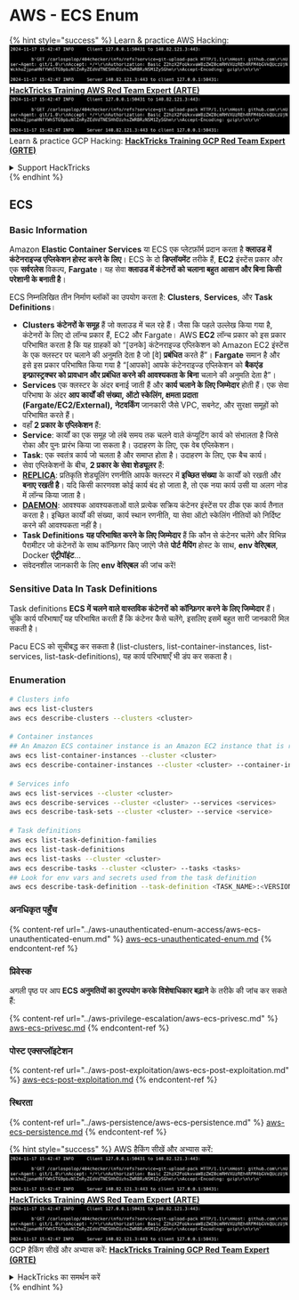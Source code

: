 # AWS - ECS Enum

{% hint style="success" %}
Learn & practice AWS Hacking:<img src="../../../.gitbook/assets/image (1).png" alt="" data-size="line">[**HackTricks Training AWS Red Team Expert (ARTE)**](https://training.hacktricks.xyz/courses/arte)<img src="../../../.gitbook/assets/image (1).png" alt="" data-size="line">\
Learn & practice GCP Hacking: <img src="../../../.gitbook/assets/image (2).png" alt="" data-size="line">[**HackTricks Training GCP Red Team Expert (GRTE)**<img src="../../../.gitbook/assets/image (2).png" alt="" data-size="line">](https://training.hacktricks.xyz/courses/grte)

<details>

<summary>Support HackTricks</summary>

* Check the [**subscription plans**](https://github.com/sponsors/carlospolop)!
* **Join the** 💬 [**Discord group**](https://discord.gg/hRep4RUj7f) or the [**telegram group**](https://t.me/peass) or **follow** us on **Twitter** 🐦 [**@hacktricks\_live**](https://twitter.com/hacktricks\_live)**.**
* **Share hacking tricks by submitting PRs to the** [**HackTricks**](https://github.com/carlospolop/hacktricks) and [**HackTricks Cloud**](https://github.com/carlospolop/hacktricks-cloud) github repos.

</details>
{% endhint %}

## ECS

### Basic Information

Amazon **Elastic Container Services** या ECS एक प्लेटफ़ॉर्म प्रदान करता है **क्लाउड में कंटेनराइज्ड एप्लिकेशन होस्ट करने के लिए**। ECS के दो **डिप्लॉयमेंट** तरीके हैं, **EC2** इंस्टेंस प्रकार और एक **सर्वरलेस** विकल्प, **Fargate**। यह सेवा **क्लाउड में कंटेनरों को चलाना बहुत आसान और बिना किसी परेशानी के बनाती है**।

ECS निम्नलिखित तीन निर्माण ब्लॉकों का उपयोग करता है: **Clusters**, **Services**, और **Task Definitions**।

* **Clusters** **कंटेनरों के समूह** हैं जो क्लाउड में चल रहे हैं। जैसा कि पहले उल्लेख किया गया है, कंटेनरों के लिए दो लॉन्च प्रकार हैं, EC2 और Fargate। AWS **EC2** लॉन्च प्रकार को इस प्रकार परिभाषित करता है कि यह ग्राहकों को “\[उनके] कंटेनराइज्ड एप्लिकेशन को Amazon EC2 इंस्टेंस के एक क्लस्टर पर चलाने की अनुमति देता है जो \[वे] **प्रबंधित** करते हैं”। **Fargate** समान है और इसे इस प्रकार परिभाषित किया गया है “\[आपको] आपके कंटेनराइज्ड एप्लिकेशन को **बैकएंड इन्फ्रास्ट्रक्चर को प्रावधान और प्रबंधित करने की आवश्यकता के बिना** चलाने की अनुमति देता है”।
* **Services** एक क्लस्टर के अंदर बनाई जाती हैं और **कार्य चलाने के लिए जिम्मेदार** होती हैं। एक सेवा परिभाषा के अंदर **आप कार्यों की संख्या, ऑटो स्केलिंग, क्षमता प्रदाता (Fargate/EC2/External),** **नेटवर्किंग** जानकारी जैसे VPC, सबनेट, और सुरक्षा समूहों को परिभाषित करते हैं।
* वहाँ **2 प्रकार के एप्लिकेशन** हैं:
* **Service**: कार्यों का एक समूह जो लंबे समय तक चलने वाले कंप्यूटिंग कार्य को संभालता है जिसे रोका और पुनः प्रारंभ किया जा सकता है। उदाहरण के लिए, एक वेब एप्लिकेशन।
* **Task**: एक स्वतंत्र कार्य जो चलता है और समाप्त होता है। उदाहरण के लिए, एक बैच कार्य।
* सेवा एप्लिकेशनों के बीच, **2 प्रकार के सेवा शेड्यूलर** हैं:
* [**REPLICA**](https://docs.aws.amazon.com/AmazonECS/latest/developerguide/ecs\_services.html): प्रतिकृति शेड्यूलिंग रणनीति आपके क्लस्टर में **इच्छित संख्या** के कार्यों को रखती और **बनाए रखती है**। यदि किसी कारणवश कोई कार्य बंद हो जाता है, तो एक नया कार्य उसी या अलग नोड में लॉन्च किया जाता है।
* [**DAEMON**](https://docs.aws.amazon.com/AmazonECS/latest/developerguide/ecs\_services.html): आवश्यक आवश्यकताओं वाले प्रत्येक सक्रिय कंटेनर इंस्टेंस पर ठीक एक कार्य तैनात करता है। इच्छित कार्यों की संख्या, कार्य स्थान रणनीति, या सेवा ऑटो स्केलिंग नीतियों को निर्दिष्ट करने की आवश्यकता नहीं है।
* **Task Definitions** **यह परिभाषित करने के लिए जिम्मेदार** हैं कि कौन से कंटेनर चलेंगे और विभिन्न पैरामीटर जो कंटेनरों के साथ कॉन्फ़िगर किए जाएंगे जैसे **पोर्ट मैपिंग** होस्ट के साथ, **env वेरिएबल**, Docker **एंट्रीपॉइंट**...
* संवेदनशील जानकारी के लिए **env वेरिएबल** की जांच करें!

### Sensitive Data In Task Definitions

Task definitions **ECS में चलने वाले वास्तविक कंटेनरों को कॉन्फ़िगर करने के लिए जिम्मेदार** हैं। चूंकि कार्य परिभाषाएँ यह परिभाषित करती हैं कि कंटेनर कैसे चलेंगे, इसलिए इसमें बहुत सारी जानकारी मिल सकती है।

Pacu ECS को सूचीबद्ध कर सकता है (list-clusters, list-container-instances, list-services, list-task-definitions), यह कार्य परिभाषाएँ भी डंप कर सकता है।

### Enumeration
```bash
# Clusters info
aws ecs list-clusters
aws ecs describe-clusters --clusters <cluster>

# Container instances
## An Amazon ECS container instance is an Amazon EC2 instance that is running the Amazon ECS container agent and has been registered into an Amazon ECS cluster.
aws ecs list-container-instances --cluster <cluster>
aws ecs describe-container-instances --cluster <cluster> --container-instances <container_instance_arn>

# Services info
aws ecs list-services --cluster <cluster>
aws ecs describe-services --cluster <cluster> --services <services>
aws ecs describe-task-sets --cluster <cluster> --service <service>

# Task definitions
aws ecs list-task-definition-families
aws ecs list-task-definitions
aws ecs list-tasks --cluster <cluster>
aws ecs describe-tasks --cluster <cluster> --tasks <tasks>
## Look for env vars and secrets used from the task definition
aws ecs describe-task-definition --task-definition <TASK_NAME>:<VERSION>
```
### अनधिकृत पहुँच

{% content-ref url="../aws-unauthenticated-enum-access/aws-ecs-unauthenticated-enum.md" %}
[aws-ecs-unauthenticated-enum.md](../aws-unauthenticated-enum-access/aws-ecs-unauthenticated-enum.md)
{% endcontent-ref %}

### प्रिवेस्क

अगली पृष्ठ पर आप **ECS अनुमतियों का दुरुपयोग करके विशेषाधिकार बढ़ाने** के तरीके की जांच कर सकते हैं:

{% content-ref url="../aws-privilege-escalation/aws-ecs-privesc.md" %}
[aws-ecs-privesc.md](../aws-privilege-escalation/aws-ecs-privesc.md)
{% endcontent-ref %}

### पोस्ट एक्सप्लॉइटेशन

{% content-ref url="../aws-post-exploitation/aws-ecs-post-exploitation.md" %}
[aws-ecs-post-exploitation.md](../aws-post-exploitation/aws-ecs-post-exploitation.md)
{% endcontent-ref %}

### स्थिरता

{% content-ref url="../aws-persistence/aws-ecs-persistence.md" %}
[aws-ecs-persistence.md](../aws-persistence/aws-ecs-persistence.md)
{% endcontent-ref %}

{% hint style="success" %}
AWS हैकिंग सीखें और अभ्यास करें:<img src="../../../.gitbook/assets/image (1).png" alt="" data-size="line">[**HackTricks Training AWS Red Team Expert (ARTE)**](https://training.hacktricks.xyz/courses/arte)<img src="../../../.gitbook/assets/image (1).png" alt="" data-size="line">\
GCP हैकिंग सीखें और अभ्यास करें: <img src="../../../.gitbook/assets/image (2).png" alt="" data-size="line">[**HackTricks Training GCP Red Team Expert (GRTE)**<img src="../../../.gitbook/assets/image (2).png" alt="" data-size="line">](https://training.hacktricks.xyz/courses/grte)

<details>

<summary>HackTricks का समर्थन करें</summary>

* [**सदस्यता योजनाएँ**](https://github.com/sponsors/carlospolop) देखें!
* **💬 [**Discord समूह**](https://discord.gg/hRep4RUj7f) या [**टेलीग्राम समूह**](https://t.me/peass) में शामिल हों या **Twitter** 🐦 पर हमें **फॉलो** करें [**@hacktricks\_live**](https://twitter.com/hacktricks\_live)**.**
* **हैकिंग ट्रिक्स साझा करें और [**HackTricks**](https://github.com/carlospolop/hacktricks) और [**HackTricks Cloud**](https://github.com/carlospolop/hacktricks-cloud) गिटहब रिपोजिटरी में PR सबमिट करें।**

</details>
{% endhint %}
